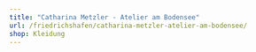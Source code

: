 ```yaml
---
title: "Catharina Metzler - Atelier am Bodensee"
url: /friedrichshafen/catharina-metzler-atelier-am-bodensee/
shop: Kleidung
---
```

